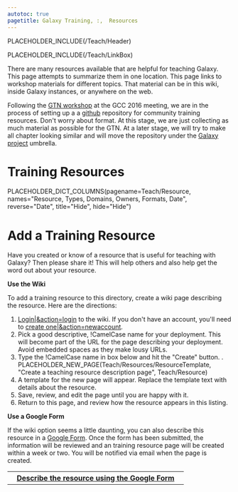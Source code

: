 ```yaml
---
autotoc: true
pagetitle: Galaxy Training, :,  Resources
---
```

PLACEHOLDER_INCLUDE(/Teach/Header)



PLACEHOLDER_INCLUDE(/Teach/LinkBox)

There are many resources available that are helpful for teaching Galaxy.  This page attempts to summarize them in one location.  This page links to workshop materials for different topics.  That material can be in this wiki, inside Galaxy instances, or anywhere on the web.

Following the [GTN workshop](https://gcc16.sched.org/event/5VbP/galactically-speaking-best-practices-and-resources-for-galaxy-training) at the GCC 2016 meeting, we are in the process of setting up a a [github](https://github.com/bgruening/training-material) repository for community training resources. Don't worry about format. At this stage, we are just collecting as much material as possible for the GTN. At a later stage, we will try to make all chapter looking similar and will move the repository under the [Galaxy project](https://github.com/galaxyproject) umbrella.



# Training Resources

PLACEHOLDER_DICT_COLUMNS(pagename=Teach/Resource, names="Resource, Types, Domains, Owners, Formats, Date", reverse="Date", title="Hide", hide="Hide")


# Add a Training Resource

Have you created or know of a resource that is useful for teaching with Galaxy?  Then please share it!  This will help others and also help get the word out about your resource.

**Use the Wiki**

To add a training resource to this directory, create a wiki page describing the resource. Here are the directions:

1. [Login|&action=login](/Community/Deployments) to the wiki. If you don't have an account, you'll need to [create one|&action=newaccount](/Community/Deployments).
1. Pick a good descriptive, !CamelCase name for your deployment.  This will become part of the URL for the page describing your deployment.  Avoid embedded spaces as they make lousy URLs.
1. Type the !CamelCase name in box below and hit the "Create" button.
    . PLACEHOLDER_NEW_PAGE(Teach/Resources/ResourceTemplate, "Create a teaching resource description page", Teach/Resource)
1. A template for the new page will appear.  Replace the template text with details about the resource.
1. Save, review, and edit the page until you are happy with it.
1. Return to this page, and review how the resource appears in this listing.

**Use a Google Form**

If the wiki option seems a little daunting, you can also describe this resource in a [Google Form](http://bit.ly/gxytrainresourceform).  Once the form has been submitted, the information will be reviewed and an training resource page will be created within a week or two.  You will be notified via email when the page is created.

<table>
  <tr>
    <th> &nbsp;&nbsp; <a href='http://bit.ly/gxytrainresourceform'>Describe the resource using the Google Form</a> &nbsp;&nbsp; </th>
  </tr>
</table>

